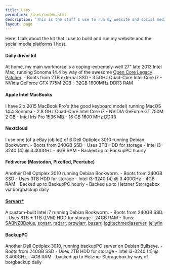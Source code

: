 ```yaml
---
title: Uses
permalink: /uses/index.html
description: 'This is the stuff I use to run my website and social media platforms.'
layout: page
---
```


Here, I talk about the kit that I use to build and run my website and the social media platforms I host. 

#### Daily driver kit

At home, my main workhorse is a coping-extremely-well 27" late 2013 Intel Mac, running Sonoma 14.4 by way of the awesome [Open Core Legacy Patcher](https://dortania.github.io/OpenCore-Legacy-Patcher/).
    - Boots from 2TB external SSD
    - 3.5GHz Quad-Core Intel Core i7
    - NVidia GeForce GTX 775M 2GB
    - 32GB 1600MHz DDR3 RAM

#### Apple Intel MacBooks

I have 2 x 2015 MacBook Pro's (the good keyboard model) running MacOS 14.4 Sonoma
    - 2.8 GHz Quad-Core Intel Core i7
    - NVIDIA GeForce GT 750M 2 GB
    - Intel Iris Pro 1536 MB
    - 16 GB 1600 MHz DDR3

#### Nextcloud

I use one (of a eBay job lot) of 6 Dell Optiplex 3010 running Debian Bookworm.
    - Boots from 240GB SSD
    - Uses 3TB HDD for storage
    - Intel i3-3240 (4) @ 3.400GHz
    - 4GB RAM
    - Backed up to BackupPC hourly

#### Fediverse (Mastodon, Pixelfed, Peertube)

Another Dell Optiplex 3010 running Debian Bookworm.
    - Boots from 240GB SSD
    - Uses 3TB HDD for storage
    - Intel i3-3240 (4) @ 3.400GHz
    - 4GB RAM
    - Backed up to BackupPC hourly
    - Backed up to Hetzner Storagebox via borgbackup daily

#### [Servarr*](https://wiki.servarr.com/)

A custom-built Intel i7 running Debian Bookworm.
    - Boots from 240GB SSD.
    - Uses 8TB + 1TB (LVM) HDD for storage
    - 24GB RAM
    - Runs: [SABNZBDplus](https://sabnzbd.org/), [sonarr](https://sonarr.tv/), [radarr](https://radarr.video/), [prowlarr](https://prowlarr.com/), [bazarr](https://www.bazarr.media/), [logitechmediaserver](https://lms-community.github.io/lms-server-repository/), [jellyfin](https://jellyfin.org/)

#### BackupPC

Another Dell Optiplex 3010, running backupPC server on Debian Bullseye.
    - Boots from 240GB SSD
    - Uses 2TB HDD for storage
    - Intel i3-3240 (4) @ 3.400GHz
    - 4GB RAM
    - backed up to Hetzner Storagebox by way of borgbackup daily